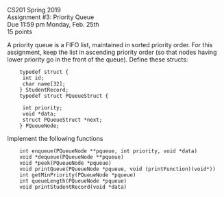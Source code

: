 
CS201 Spring 2019 <br />
Assignment #3: Priority Queue <br />
Due 11:59 pm Monday, Feb. 25th <br />
15 points <br />

A priority queue is a FIFO list, maintained in sorted priority order. For this assignment, keep the list in
ascending priority order (so that nodes having lower priority go in the front of the queue).
Define these structs: <br />

        typedef struct {
         int id;
         char name[32];
        } StudentRecord;
        typedef struct PQueueStruct {

         int priority;
         void *data;
         struct PQueueStruct *next;
        } PQueueNode;

Implement the following functions

        int enqueue(PQueueNode **pqueue, int priority, void *data)
        void *dequeue(PQueueNode **pqueue)
        void *peek(PQueueNode *pqueue)
        void printQueue(PQueueNode *pqueue, void (printFunction)(void*))
        int getMinPriority(PQueueNode *pqueue)
        int queueLength(PQueueNode *pqueue)
        void printStudentRecord(void *data)

